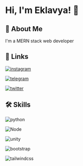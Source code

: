 # Hi, I'm Eklavya! 👋

  
## 🚀 About Me
I'm a MERN stack web developer

  
## 🔗 Links
[![instagram](https://img.shields.io/badge/Instagram-E4405F?style=for-the-badge&logo=instagram&logoColor=white)](https://www.instagram.com/eklavyachandra)

[![telegram](https://img.shields.io/badge/Telegram-2CA5E0?style=for-the-badge&logo=telegram&logoColor=white)](https://t.me/eklavyachandra)

[![twitter](https://img.shields.io/badge/twitter-1DA1F2?style=for-the-badge&logo=twitter&logoColor=white)](https://twitter.com/eklavyachandra)

  
## 🛠 Skills
![python](https://img.shields.io/badge/Python-3776AB?style=for-the-badge&logo=python&logoColor=white)

![Node](https://img.shields.io/badge/Node.js-339933?style=for-the-badge&logo=nodedotjs&logoColor=white)

![unity](https://img.shields.io/badge/Unity-100000?style=for-the-badge&logo=unity&logoColor=white)

![bootstrap](https://img.shields.io/badge/Bootstrap-563D7C?style=for-the-badge&logo=bootstrap&logoColor=white)

![tailwindcss](https://img.shields.io/badge/Tailwind_CSS-38B2AC?style=for-the-badge&logo=tailwind-css&logoColor=white)
